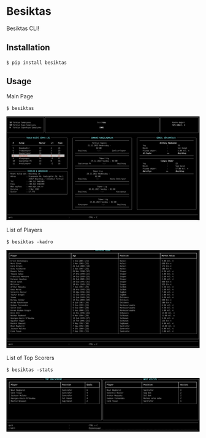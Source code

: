 # Besiktas

Besiktas CLI!

## Installation

```shell
$ pip install besiktas
```

## Usage
Main Page
```
$ besiktas
```
![](main.png)

List of Players
```
$ besiktas -kadro
```
![](kadro.png)

List of Top Scorers
```
$ besiktas -stats
```
![](stats.png)